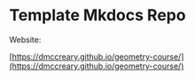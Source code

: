 # Template Mkdocs Repo

Website: 

[https://dmccreary.github.io/geometry-course/](https://dmccreary.github.io/geometry-course/)